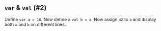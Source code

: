 ## `var` & `val` (#2)

Define `var a = 10`. Now define a `val b = a`. Now assign `42` to `a` and
display both `a` and `b` on different lines.

